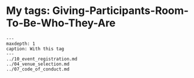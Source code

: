 # My tags: Giving-Participants-Room-To-Be-Who-They-Are

```{toctree}
---
maxdepth: 1
caption: With this tag
---
../10_event_registration.md
../04_venue_selection.md
../07_code_of_conduct.md
```
